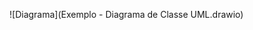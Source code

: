 ![Diagrama](Exemplo - Diagrama de Classe UML.drawio)
<mxfile host="app.diagrams.net" modified="2024-05-06T22:08:27.550Z" agent="Mozilla/5.0 (Windows NT 10.0; Win64; x64) AppleWebKit/537.36 (KHTML, like Gecko) Chrome/122.0.0.0 Safari/537.36 OPR/108.0.0.0" etag="v91w0hzrL0GLBN-IJ2Q5" version="24.3.1" type="github" pages="2">
  <diagram id="C5RBs43oDa-KdzZeNtuy" name="Case 1">
    <mxGraphModel dx="1823" dy="525" grid="1" gridSize="10" guides="1" tooltips="1" connect="1" arrows="1" fold="1" page="1" pageScale="1" pageWidth="827" pageHeight="1169" math="0" shadow="0">
      <root>
        <mxCell id="WIyWlLk6GJQsqaUBKTNV-0" />
        <mxCell id="WIyWlLk6GJQsqaUBKTNV-1" parent="WIyWlLk6GJQsqaUBKTNV-0" />
        <mxCell id="IWNMwI_RbCS1JzZMY9Op-14" value="" style="endArrow=diamondThin;endFill=1;endSize=24;html=1;rounded=0;exitX=0.5;exitY=0;exitDx=0;exitDy=0;entryX=0.5;entryY=1;entryDx=0;entryDy=0;" edge="1" parent="WIyWlLk6GJQsqaUBKTNV-1" target="IWNMwI_RbCS1JzZMY9Op-15">
          <mxGeometry width="160" relative="1" as="geometry">
            <mxPoint x="435" y="238" as="sourcePoint" />
            <mxPoint x="434.5" y="148" as="targetPoint" />
          </mxGeometry>
        </mxCell>
        <mxCell id="IWNMwI_RbCS1JzZMY9Op-15" value="&lt;p style=&quot;margin:0px;margin-top:4px;text-align:center;&quot;&gt;&lt;b&gt;Adimissao&lt;/b&gt;&lt;/p&gt;&lt;hr size=&quot;1&quot; style=&quot;border-style:solid;&quot;&gt;&lt;p style=&quot;margin:0px;margin-left:4px;&quot;&gt;- dataAdmissao : Date&lt;/p&gt;&lt;p style=&quot;margin:0px;margin-left:4px;&quot;&gt;- nomeCanditado : String&lt;/p&gt;&lt;p style=&quot;margin:0px;margin-left:4px;&quot;&gt;- cargo : String&lt;/p&gt;&lt;hr size=&quot;1&quot; style=&quot;border-style:solid;&quot;&gt;&lt;p style=&quot;margin:0px;margin-left:4px;&quot;&gt;+ contratar(dataContrato : Date, duracao : int) : void&lt;/p&gt;" style="verticalAlign=top;align=left;overflow=fill;html=1;whiteSpace=wrap;" vertex="1" parent="WIyWlLk6GJQsqaUBKTNV-1">
          <mxGeometry x="290" y="20" width="290" height="120" as="geometry" />
        </mxCell>
        <mxCell id="IWNMwI_RbCS1JzZMY9Op-16" value="&lt;p style=&quot;margin:0px;margin-top:4px;text-align:center;&quot;&gt;&lt;b&gt;Candidato&lt;/b&gt;&lt;/p&gt;&lt;hr size=&quot;1&quot; style=&quot;border-style:solid;&quot;&gt;&lt;p style=&quot;margin:0px;margin-left:4px;&quot;&gt;- nome : String&lt;/p&gt;&lt;p style=&quot;margin:0px;margin-left:4px;&quot;&gt;- dataNascimento : Date&lt;/p&gt;&lt;p style=&quot;margin:0px;margin-left:4px;&quot;&gt;- cpf : String&lt;/p&gt;&lt;p style=&quot;margin:0px;margin-left:4px;&quot;&gt;- email : String&lt;/p&gt;&lt;p style=&quot;margin:0px;margin-left:4px;&quot;&gt;- pretensaoSalarial : Double&lt;/p&gt;&lt;hr size=&quot;1&quot; style=&quot;border-style:solid;&quot;&gt;&lt;p style=&quot;margin:0px;margin-left:4px;&quot;&gt;+ candidatar(String solicitacao) : void&lt;/p&gt;&lt;p style=&quot;margin:0px;margin-left:4px;&quot;&gt;&lt;br&gt;&lt;/p&gt;" style="verticalAlign=top;align=left;overflow=fill;html=1;whiteSpace=wrap;" vertex="1" parent="WIyWlLk6GJQsqaUBKTNV-1">
          <mxGeometry x="330" y="238" width="210" height="162" as="geometry" />
        </mxCell>
        <mxCell id="IWNMwI_RbCS1JzZMY9Op-17" value="&lt;p style=&quot;margin:0px;margin-top:4px;text-align:center;&quot;&gt;&lt;b&gt;Profissao&lt;/b&gt;&lt;/p&gt;&lt;hr size=&quot;1&quot; style=&quot;border-style:solid;&quot;&gt;&lt;p style=&quot;margin:0px;margin-left:4px;&quot;&gt;- cargo : String&lt;/p&gt;&lt;p style=&quot;margin:0px;margin-left:4px;&quot;&gt;- experienciaProfissional : int&lt;/p&gt;&lt;hr size=&quot;1&quot; style=&quot;border-style:solid;&quot;&gt;&lt;p style=&quot;margin:0px;margin-left:4px;&quot;&gt;+ dadosProfissional(dados : Profissao) : void&amp;nbsp;&lt;/p&gt;" style="verticalAlign=top;align=left;overflow=fill;html=1;whiteSpace=wrap;" vertex="1" parent="WIyWlLk6GJQsqaUBKTNV-1">
          <mxGeometry x="770" y="264" width="260" height="110" as="geometry" />
        </mxCell>
        <mxCell id="IWNMwI_RbCS1JzZMY9Op-18" value="&lt;p style=&quot;margin:0px;margin-top:4px;text-align:center;&quot;&gt;&lt;b&gt;Telefone&lt;/b&gt;&lt;/p&gt;&lt;hr size=&quot;1&quot; style=&quot;border-style:solid;&quot;&gt;&lt;p style=&quot;margin:0px;margin-left:4px;&quot;&gt;- telefoneResidencial : int&lt;/p&gt;&lt;p style=&quot;margin:0px;margin-left:4px;&quot;&gt;- telefoneCelular : int&lt;/p&gt;&lt;p style=&quot;margin:0px;margin-left:4px;&quot;&gt;- telefoneEmpresarial : int&lt;/p&gt;&lt;hr size=&quot;1&quot; style=&quot;border-style:solid;&quot;&gt;&lt;p style=&quot;margin:0px;margin-left:4px;&quot;&gt;+ ligar(numeroTelefone : int) : void&lt;/p&gt;" style="verticalAlign=top;align=left;overflow=fill;html=1;whiteSpace=wrap;" vertex="1" parent="WIyWlLk6GJQsqaUBKTNV-1">
          <mxGeometry x="-120" y="270" width="220" height="130" as="geometry" />
        </mxCell>
        <mxCell id="IWNMwI_RbCS1JzZMY9Op-19" value="&lt;p style=&quot;margin:0px;margin-top:4px;text-align:center;&quot;&gt;&lt;b&gt;Endereco&lt;/b&gt;&lt;/p&gt;&lt;hr size=&quot;1&quot; style=&quot;border-style:solid;&quot;&gt;&lt;p style=&quot;margin:0px;margin-left:4px;&quot;&gt;- rua : String&lt;/p&gt;&lt;p style=&quot;margin:0px;margin-left:4px;&quot;&gt;- bairro : String&lt;/p&gt;&lt;p style=&quot;margin:0px;margin-left:4px;&quot;&gt;- cidade : String&lt;/p&gt;&lt;p style=&quot;margin:0px;margin-left:4px;&quot;&gt;- uf : String&lt;/p&gt;&lt;hr size=&quot;1&quot; style=&quot;border-style:solid;&quot;&gt;&lt;p style=&quot;margin:0px;margin-left:4px;&quot;&gt;+ adicionarEndereco(dados : Endereco) : void&lt;/p&gt;" style="verticalAlign=top;align=left;overflow=fill;html=1;whiteSpace=wrap;" vertex="1" parent="WIyWlLk6GJQsqaUBKTNV-1">
          <mxGeometry x="310" y="530" width="280" height="150" as="geometry" />
        </mxCell>
        <mxCell id="IWNMwI_RbCS1JzZMY9Op-22" value="" style="endArrow=diamondThin;endFill=0;endSize=24;html=1;rounded=0;exitX=0.453;exitY=-0.009;exitDx=0;exitDy=0;exitPerimeter=0;entryX=0.509;entryY=1;entryDx=0;entryDy=0;entryPerimeter=0;" edge="1" parent="WIyWlLk6GJQsqaUBKTNV-1" source="IWNMwI_RbCS1JzZMY9Op-19" target="IWNMwI_RbCS1JzZMY9Op-16">
          <mxGeometry width="160" relative="1" as="geometry">
            <mxPoint x="435.79000000000013" y="520.0000000000001" as="sourcePoint" />
            <mxPoint x="434" y="410" as="targetPoint" />
          </mxGeometry>
        </mxCell>
        <mxCell id="IWNMwI_RbCS1JzZMY9Op-25" value="telefones" style="text;html=1;align=center;verticalAlign=middle;resizable=0;points=[];autosize=1;strokeColor=none;fillColor=none;" vertex="1" parent="WIyWlLk6GJQsqaUBKTNV-1">
          <mxGeometry x="170" y="330" width="70" height="30" as="geometry" />
        </mxCell>
        <mxCell id="IWNMwI_RbCS1JzZMY9Op-26" value="1..*" style="text;html=1;align=center;verticalAlign=middle;resizable=0;points=[];autosize=1;strokeColor=none;fillColor=none;" vertex="1" parent="WIyWlLk6GJQsqaUBKTNV-1">
          <mxGeometry x="110" y="280" width="40" height="30" as="geometry" />
        </mxCell>
        <mxCell id="IWNMwI_RbCS1JzZMY9Op-27" value="1" style="text;html=1;align=center;verticalAlign=middle;resizable=0;points=[];autosize=1;strokeColor=none;fillColor=none;" vertex="1" parent="WIyWlLk6GJQsqaUBKTNV-1">
          <mxGeometry x="399" y="200" width="30" height="30" as="geometry" />
        </mxCell>
        <mxCell id="IWNMwI_RbCS1JzZMY9Op-28" value="1" style="text;html=1;align=center;verticalAlign=middle;resizable=0;points=[];autosize=1;strokeColor=none;fillColor=none;" vertex="1" parent="WIyWlLk6GJQsqaUBKTNV-1">
          <mxGeometry x="399" y="490" width="30" height="30" as="geometry" />
        </mxCell>
        <mxCell id="IWNMwI_RbCS1JzZMY9Op-29" value="0..1" style="text;html=1;align=center;verticalAlign=middle;resizable=0;points=[];autosize=1;strokeColor=none;fillColor=none;" vertex="1" parent="WIyWlLk6GJQsqaUBKTNV-1">
          <mxGeometry x="720" y="330" width="40" height="30" as="geometry" />
        </mxCell>
        <mxCell id="zv3ifnshxXin6kfANA14-1" value="" style="endArrow=diamondThin;endFill=0;endSize=24;html=1;rounded=0;exitX=1.005;exitY=0.408;exitDx=0;exitDy=0;exitPerimeter=0;" edge="1" parent="WIyWlLk6GJQsqaUBKTNV-1" source="IWNMwI_RbCS1JzZMY9Op-18">
          <mxGeometry width="160" relative="1" as="geometry">
            <mxPoint x="360" y="320" as="sourcePoint" />
            <mxPoint x="330" y="323" as="targetPoint" />
          </mxGeometry>
        </mxCell>
        <mxCell id="zv3ifnshxXin6kfANA14-3" value="" style="endArrow=diamondThin;endFill=0;endSize=24;html=1;rounded=0;entryX=1;entryY=0.5;entryDx=0;entryDy=0;exitX=0;exitY=0.5;exitDx=0;exitDy=0;" edge="1" parent="WIyWlLk6GJQsqaUBKTNV-1" source="IWNMwI_RbCS1JzZMY9Op-17" target="IWNMwI_RbCS1JzZMY9Op-16">
          <mxGeometry width="160" relative="1" as="geometry">
            <mxPoint x="500" y="430" as="sourcePoint" />
            <mxPoint x="660" y="430" as="targetPoint" />
          </mxGeometry>
        </mxCell>
      </root>
    </mxGraphModel>
  </diagram>
  <diagram id="_uLZ5IIc4sNaHIBNBYrM" name="Case 2">
    <mxGraphModel dx="996" dy="525" grid="1" gridSize="10" guides="1" tooltips="1" connect="1" arrows="1" fold="1" page="1" pageScale="1" pageWidth="827" pageHeight="1169" math="0" shadow="0">
      <root>
        <mxCell id="0" />
        <mxCell id="1" parent="0" />
        <mxCell id="HP6sKCpzYR2WVCt917dd-1" value="&lt;p style=&quot;margin:0px;margin-top:4px;text-align:center;&quot;&gt;&lt;b&gt;Cliente&lt;/b&gt;&lt;/p&gt;&lt;hr size=&quot;1&quot; style=&quot;border-style:solid;&quot;&gt;&lt;p style=&quot;margin:0px;margin-left:4px;&quot;&gt;- nomeCliente : String&lt;/p&gt;&lt;p style=&quot;margin:0px;margin-left:4px;&quot;&gt;- cpf : String&lt;/p&gt;&lt;p style=&quot;margin:0px;margin-left:4px;&quot;&gt;- email : String&lt;/p&gt;&lt;hr size=&quot;1&quot; style=&quot;border-style:solid;&quot;&gt;&lt;p style=&quot;margin:0px;margin-left:4px;&quot;&gt;&lt;br&gt;&lt;/p&gt;" style="verticalAlign=top;align=left;overflow=fill;html=1;whiteSpace=wrap;" vertex="1" parent="1">
          <mxGeometry x="70" y="73" width="220" height="100" as="geometry" />
        </mxCell>
        <mxCell id="HP6sKCpzYR2WVCt917dd-2" value="&lt;p style=&quot;margin:0px;margin-top:4px;text-align:center;&quot;&gt;&lt;b&gt;Pedido&lt;/b&gt;&lt;/p&gt;&lt;hr size=&quot;1&quot; style=&quot;border-style:solid;&quot;&gt;&lt;p style=&quot;margin:0px;margin-left:4px;&quot;&gt;- dataPedido : Date&lt;/p&gt;&lt;p style=&quot;margin:0px;margin-left:4px;&quot;&gt;- statusPedido : String&lt;/p&gt;&lt;hr size=&quot;1&quot; style=&quot;border-style:solid;&quot;&gt;&lt;p style=&quot;margin:0px;margin-left:4px;&quot;&gt;+ addItem(item : ItemPedido) : void&lt;/p&gt;&lt;p style=&quot;margin:0px;margin-left:4px;&quot;&gt;+ removeItem(item : ItemPedido) : void&lt;/p&gt;&lt;p style=&quot;margin:0px;margin-left:4px;&quot;&gt;+ totalPedido() : Double&lt;/p&gt;" style="verticalAlign=top;align=left;overflow=fill;html=1;whiteSpace=wrap;" vertex="1" parent="1">
          <mxGeometry x="550" y="33" width="280" height="140" as="geometry" />
        </mxCell>
        <mxCell id="HP6sKCpzYR2WVCt917dd-3" value="&lt;p style=&quot;margin:0px;margin-top:4px;text-align:center;&quot;&gt;&lt;b&gt;ItemPedido&lt;/b&gt;&lt;/p&gt;&lt;hr size=&quot;1&quot; style=&quot;border-style:solid;&quot;&gt;&lt;p style=&quot;margin:0px;margin-left:4px;&quot;&gt;- codPedido : int&lt;/p&gt;&lt;p style=&quot;margin:0px;margin-left:4px;&quot;&gt;- qtdPedido : int&lt;/p&gt;&lt;p style=&quot;margin:0px;margin-left:4px;&quot;&gt;- precoPedido : Double&lt;/p&gt;&lt;hr size=&quot;1&quot; style=&quot;border-style:solid;&quot;&gt;&lt;p style=&quot;margin:0px;margin-left:4px;&quot;&gt;+ subTotal() : Double&lt;/p&gt;" style="verticalAlign=top;align=left;overflow=fill;html=1;whiteSpace=wrap;" vertex="1" parent="1">
          <mxGeometry x="550" y="330" width="240" height="120" as="geometry" />
        </mxCell>
        <mxCell id="HP6sKCpzYR2WVCt917dd-4" value="&lt;p style=&quot;margin:0px;margin-top:4px;text-align:center;&quot;&gt;&lt;b&gt;Produto&lt;/b&gt;&lt;/p&gt;&lt;hr size=&quot;1&quot; style=&quot;border-style:solid;&quot;&gt;&lt;p style=&quot;margin:0px;margin-left:4px;&quot;&gt;- nomeProduto : String&lt;/p&gt;&lt;p style=&quot;margin:0px;margin-left:4px;&quot;&gt;- precoProduto : Double&lt;/p&gt;&lt;hr size=&quot;1&quot; style=&quot;border-style:solid;&quot;&gt;&lt;p style=&quot;margin:0px;margin-left:4px;&quot;&gt;&lt;br&gt;&lt;/p&gt;" style="verticalAlign=top;align=left;overflow=fill;html=1;whiteSpace=wrap;" vertex="1" parent="1">
          <mxGeometry x="1011" y="332.5" width="230" height="115" as="geometry" />
        </mxCell>
        <mxCell id="6_Dq6MaXcgytr_tMg54q-2" value="1" style="text;html=1;align=center;verticalAlign=middle;resizable=0;points=[];autosize=1;strokeColor=none;fillColor=none;" vertex="1" parent="1">
          <mxGeometry x="300" y="88" width="30" height="30" as="geometry" />
        </mxCell>
        <mxCell id="6_Dq6MaXcgytr_tMg54q-3" value="" style="endArrow=diamondThin;endFill=1;endSize=24;html=1;rounded=0;entryX=0.424;entryY=1.049;entryDx=0;entryDy=0;entryPerimeter=0;exitX=0.5;exitY=0;exitDx=0;exitDy=0;" edge="1" parent="1" source="HP6sKCpzYR2WVCt917dd-3">
          <mxGeometry width="160" relative="1" as="geometry">
            <mxPoint x="670" y="323.14" as="sourcePoint" />
            <mxPoint x="668.72" y="173" as="targetPoint" />
          </mxGeometry>
        </mxCell>
        <mxCell id="6_Dq6MaXcgytr_tMg54q-4" value="- itens" style="text;html=1;align=center;verticalAlign=middle;resizable=0;points=[];autosize=1;strokeColor=none;fillColor=none;" vertex="1" parent="1">
          <mxGeometry x="660" y="250" width="60" height="30" as="geometry" />
        </mxCell>
        <mxCell id="6_Dq6MaXcgytr_tMg54q-5" value="1..*" style="text;html=1;align=center;verticalAlign=middle;resizable=0;points=[];autosize=1;strokeColor=none;fillColor=none;" vertex="1" parent="1">
          <mxGeometry x="630" y="290" width="40" height="30" as="geometry" />
        </mxCell>
        <mxCell id="6_Dq6MaXcgytr_tMg54q-6" value="" style="endArrow=diamondThin;endFill=1;endSize=24;html=1;rounded=0;exitX=0;exitY=0.5;exitDx=0;exitDy=0;entryX=1;entryY=0.5;entryDx=0;entryDy=0;" edge="1" parent="1" source="HP6sKCpzYR2WVCt917dd-4" target="HP6sKCpzYR2WVCt917dd-3">
          <mxGeometry width="160" relative="1" as="geometry">
            <mxPoint x="810" y="270" as="sourcePoint" />
            <mxPoint x="970" y="270" as="targetPoint" />
          </mxGeometry>
        </mxCell>
        <mxCell id="6_Dq6MaXcgytr_tMg54q-7" value="1" style="text;html=1;align=center;verticalAlign=middle;resizable=0;points=[];autosize=1;strokeColor=none;fillColor=none;" vertex="1" parent="1">
          <mxGeometry x="980" y="398" width="30" height="30" as="geometry" />
        </mxCell>
        <mxCell id="6_Dq6MaXcgytr_tMg54q-9" value="" style="endArrow=diamondThin;endFill=1;endSize=24;html=1;rounded=0;" edge="1" parent="1">
          <mxGeometry width="160" relative="1" as="geometry">
            <mxPoint x="290" y="120" as="sourcePoint" />
            <mxPoint x="550" y="118" as="targetPoint" />
          </mxGeometry>
        </mxCell>
      </root>
    </mxGraphModel>
  </diagram>
</mxfile>
